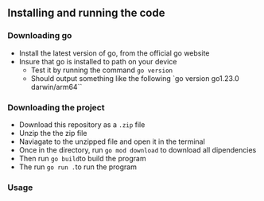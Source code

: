 ## Installing and running the code

### Downloading go

- Install the latest version of go, from the official go website
- Insure that go is installed to path on your device
    - Test it by running the command `go version`
    - Should output something like the following `go version go1.23.0 darwin/arm64``

### Downloading the project

- Download this repository as a `.zip` file
- Unzip the the zip file
- Naviagate to the unzipped file and open it in the terminal
- Once in the directory, run `go mod download` to download all dipendencies
- Then run `go build`to build the program
- The run `go run .`to run the program

### Usage
